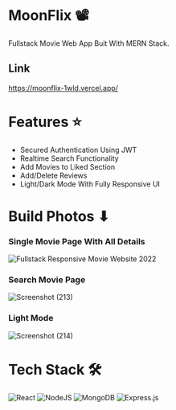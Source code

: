 
# MoonFlix 📽
Fullstack Movie Web App Buit With MERN Stack.

## Link 
https://moonflix-1wld.vercel.app/

# Features ⭐

- Secured Authentication Using JWT
- Realtime Search Functionality
- Add Movies to Liked Section
- Add/Delete Reviews
- Light/Dark Mode With Fully Responsive UI

# Build Photos ⬇
### Single Movie Page With All Details
![](https://user-images.githubusercontent.com/67447840/207322539-8fcd83e1-8424-4922-980c-91d20cdf761c.png "Fullstack Responsive Movie Website 2022")

### Search Movie Page
![Screenshot (213)](https://user-images.githubusercontent.com/74294202/209828148-a09cded6-a4c3-4a5c-ac83-e089ec39717d.png)

### Light Mode
![Screenshot (214)](https://user-images.githubusercontent.com/74294202/209828287-3349e1a2-457a-4fb6-8ab8-559fd783f5ce.png)

# Tech Stack 🛠
![React](https://img.shields.io/badge/react-%2320232a.svg?style=plastic&logo=react&logoColor=%2361DAFB) ![NodeJS](https://img.shields.io/badge/node.js-6DA55F?style=plastic&logo=node.js&logoColor=white) ![MongoDB](https://img.shields.io/badge/MongoDB-%234ea94b.svg?style=plastic&logo=mongodb&logoColor=white) ![Express.js](https://img.shields.io/badge/express.js-%23404d59.svg?style=plastic&logo=express&logoColor=%2361DAFB)
